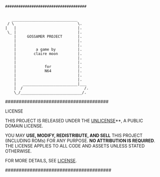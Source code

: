 ```

#####################################


   ______________________________
 / \                             \.
|   |                            |.
 \_ |                            |.
    |     GOSSAMER PROJECT       |.
    |                            |.
    |                            |.
    |         a game by          |.
    |        claire moon         |.
    |                            |.
    |                            |.
    |             for            |.
    |             N64            |.
    |                            |.
    |                            |.
    |   _________________________|___
    |  /                            /.
    \_/____________________________/.

```

######################################
        

 LICENSE

THIS PROJECT IS RELEASED UNDER THE
[UNLICENSE](https://unlicense.org/)**, A PUBLIC DOMAIN LICENSE.

YOU MAY **USE, MODIFY, REDISTRIBUTE, AND SELL** THIS PROJECT (INCLUDING ROMs)
FOR ANY PURPOSE. **NO ATTRIBUTION IS REQUIRED**. THE LICENSE APPLIES TO ALL
CODE AND ASSETS UNLESS STATED OTHERWISE.

FOR MORE DETAILS, SEE [LICENSE](LICENSE).


#######################################